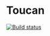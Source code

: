 # Toucan

 [![Build status](https://ci.appveyor.com/api/projects/status/imt7dymt50346k5u?svg=true)](https://circleci.com/gh/erkinisci/toucan)
 
 
